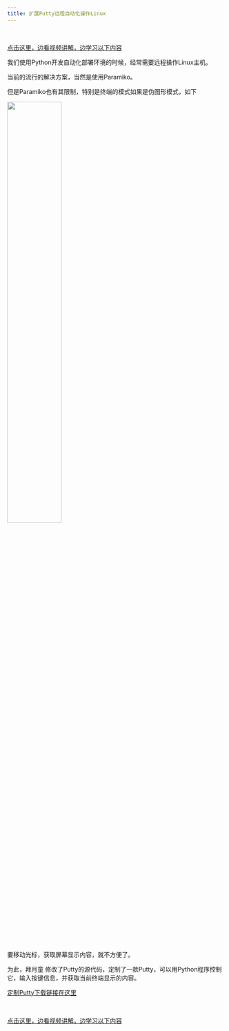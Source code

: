 ```yaml
---
title: 扩展Putty远程自动化操作Linux
---
```



<br>

[点击这里，边看视频讲解，边学习以下内容](https://www.bilibili.com/video/av74106411/?p=51) 


我们使用Python开发自动化部署环境的时候，经常需要远程操作Linux主机。

当前的流行的解决方案，当然是使用Paramiko。

但是Paramiko也有其限制，特别是终端的模式如果是伪图形模式，如下

<img src='http://www.serverlab.ca/imgs/figures/29-figure-01.png' width='50%'/>

要移动光标，获取屏幕显示内容，就不方便了。

为此，拜月童 修改了Putty的源代码，定制了一款Putty，可以用Python程序控制它，输入按键信息，并获取当前终端显示的内容。


[定制Putty下载链接在这里]()


<br>

[点击这里，边看视频讲解，边学习以下内容](https://www.bilibili.com/video/av74106411/?p=52) 